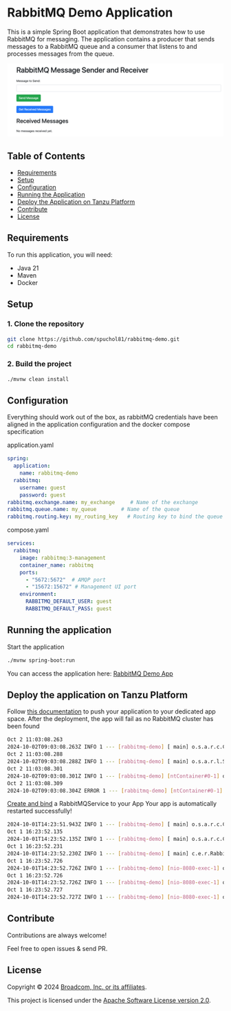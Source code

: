 # RabbitMQ Demo Application

This is a simple Spring Boot application that demonstrates how to use RabbitMQ for messaging. The application contains a producer that sends messages to a RabbitMQ queue and a consumer that listens to and processes messages from the queue.

![](docs/images/ui.png)

## Table of Contents

- [Requirements](#requirements)
- [Setup](#setup)
- [Configuration](#configuration)
- [Running the Application](#running-the-application)
- [Deploy the Application on Tanzu Platform](#deploy-the-application-on-tanzu-platform)
- [Contribute](#contribute)
- [License](#license)

## Requirements

To run this application, you will need:

- Java 21
- Maven
- Docker

## Setup

### 1. Clone the repository

```bash
git clone https://github.com/spuchol81/rabbitmq-demo.git
cd rabbitmq-demo
```

### 2. Build the project
```bash
./mvnw clean install
```

## Configuration
Everything should work out of the box, as rabbitMQ credentials have been aligned in the application configuration and the docker compose specification

application.yaml
```yaml
spring:
  application:
    name: rabbitmq-demo
  rabbitmq:
    username: guest
    password: guest
rabbitmq.exchange.name: my_exchange     # Name of the exchange
rabbitmq.queue.name: my_queue        # Name of the queue
rabbitmq.routing.key: my_routing_key   # Routing key to bind the queue to the exchange
```
compose.yaml
```yaml
services:
  rabbitmq:
    image: rabbitmq:3-management
    container_name: rabbitmq
    ports:
      - "5672:5672"  # AMQP port
      - "15672:15672" # Management UI port
    environment:
      RABBITMQ_DEFAULT_USER: guest
      RABBITMQ_DEFAULT_PASS: guest
```
## Running the application
Start the application
```bash
./mvnw spring-boot:run
```
You can access the application here: [RabbitMQ Demo App](http://localhost:8080)

## Deploy the application on Tanzu Platform
Follow [this documentation](https://docs.vmware.com/en/VMware-Tanzu-Platform/SaaS/create-manage-apps-tanzu-platform-k8s/how-to-build-and-deploy-from-source.html) to push your application to your dedicated app space.
After the deployment, the app will fail as no RabbitMQ cluster has been found
```bash
Oct 2 11:03:08.263
2024-10-02T09:03:08.263Z INFO 1 --- [rabbitmq-demo] [ main] o.s.a.r.c.CachingConnectionFactory : Attempting to connect to: [localhost:5672]
Oct 2 11:03:08.288
2024-10-02T09:03:08.288Z INFO 1 --- [rabbitmq-demo] [ main] o.s.a.r.l.SimpleMessageListenerContainer : Broker not available; cannot force queue declarations during start: java.net.ConnectException: Connection refused
Oct 2 11:03:08.301
2024-10-02T09:03:08.301Z INFO 1 --- [rabbitmq-demo] [ntContainer#0-1] o.s.a.r.c.CachingConnectionFactory : Attempting to connect to: [localhost:5672]
Oct 2 11:03:08.309
2024-10-02T09:03:08.304Z ERROR 1 --- [rabbitmq-demo] [ntContainer#0-1] o.s.a.r.l.SimpleMessageListenerContainer : Failed to check/redeclare auto-delete queue(s).
```

[Create and bind](https://docs.vmware.com/en/VMware-Tanzu-Platform/SaaS/create-manage-apps-tanzu-platform-k8s/how-to-create-services.html#create-backing-services)  a RabbitMQService to your App
Your app is automatically restarted successfully!
```bash
2024-10-01T14:23:51.943Z INFO 1 --- [rabbitmq-demo] [ main] o.s.a.r.c.CachingConnectionFactory : Attempting to connect to: [10.100.34.254:5672]
Oct 1 16:23:52.135
2024-10-01T14:23:52.135Z INFO 1 --- [rabbitmq-demo] [ main] o.s.a.r.c.CachingConnectionFactory : Created new connection: rabbitConnectionFactory#29fd8e67:0/SimpleConnection@5bb911c1 [delegate=amqp://rabbitmq@10.100.34.254:5672/, localPort=34488/]
Oct 1 16:23:52.231
2024-10-01T14:23:52.230Z INFO 1 --- [rabbitmq-demo] [ main] c.e.r.RabbitmqDemoApplication : Started RabbitmqDemoApplication in 3.043 seconds (process running for 3.538)
Oct 1 16:23:52.726
2024-10-01T14:23:52.726Z INFO 1 --- [rabbitmq-demo] [nio-8080-exec-1] o.a.c.c.C.[Tomcat].[localhost].[/] : Initializing Spring DispatcherServlet 'dispatcherServlet'
Oct 1 16:23:52.726
2024-10-01T14:23:52.726Z INFO 1 --- [rabbitmq-demo] [nio-8080-exec-1] o.s.web.servlet.DispatcherServlet : Initializing Servlet 'dispatcherServlet'
Oct 1 16:23:52.727
2024-10-01T14:23:52.727Z INFO 1 --- [rabbitmq-demo] [nio-8080-exec-1] o.s.web.servlet.DispatcherServlet : Completed initialization in 1 ms
```
## Contribute

Contributions are always welcome!

Feel free to open issues & send PR.

## License

Copyright &copy; 2024 [Broadcom, Inc. or its affiliates](https://vmware.com).

This project is licensed under the [Apache Software License version 2.0](https://www.apache.org/licenses/LICENSE-2.0).